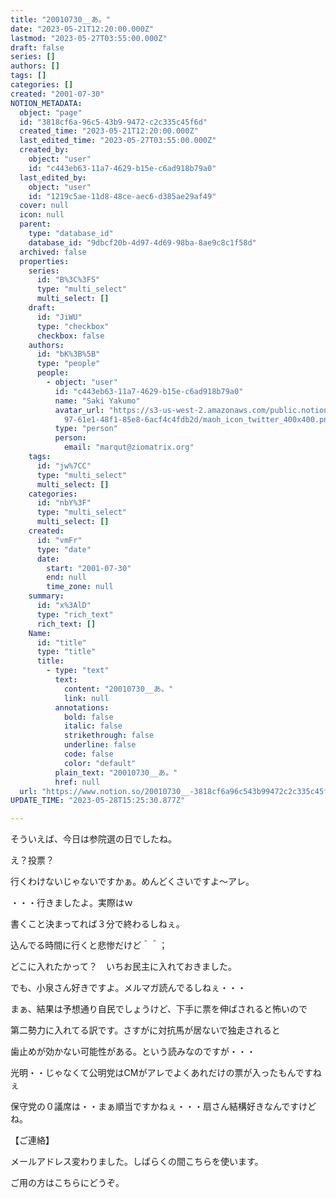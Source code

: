 ```yaml
---
title: "20010730__あ。"
date: "2023-05-21T12:20:00.000Z"
lastmod: "2023-05-27T03:55:00.000Z"
draft: false
series: []
authors: []
tags: []
categories: []
created: "2001-07-30"
NOTION_METADATA:
  object: "page"
  id: "3818cf6a-96c5-43b9-9472-c2c335c45f6d"
  created_time: "2023-05-21T12:20:00.000Z"
  last_edited_time: "2023-05-27T03:55:00.000Z"
  created_by:
    object: "user"
    id: "c443eb63-11a7-4629-b15e-c6ad918b79a0"
  last_edited_by:
    object: "user"
    id: "1219c5ae-11d8-48ce-aec6-d385ae29af49"
  cover: null
  icon: null
  parent:
    type: "database_id"
    database_id: "9dbcf20b-4d97-4d69-98ba-8ae9c8c1f58d"
  archived: false
  properties:
    series:
      id: "B%3C%3FS"
      type: "multi_select"
      multi_select: []
    draft:
      id: "JiWU"
      type: "checkbox"
      checkbox: false
    authors:
      id: "bK%3B%5B"
      type: "people"
      people:
        - object: "user"
          id: "c443eb63-11a7-4629-b15e-c6ad918b79a0"
          name: "Saki Yakumo"
          avatar_url: "https://s3-us-west-2.amazonaws.com/public.notion-static.com/3ad1c4\
            97-61e1-48f1-85e8-6acf4c4fdb2d/maoh_icon_twitter_400x400.png"
          type: "person"
          person:
            email: "marqut@ziomatrix.org"
    tags:
      id: "jw%7CC"
      type: "multi_select"
      multi_select: []
    categories:
      id: "nbY%3F"
      type: "multi_select"
      multi_select: []
    created:
      id: "vmFr"
      type: "date"
      date:
        start: "2001-07-30"
        end: null
        time_zone: null
    summary:
      id: "x%3AlD"
      type: "rich_text"
      rich_text: []
    Name:
      id: "title"
      type: "title"
      title:
        - type: "text"
          text:
            content: "20010730__あ。"
            link: null
          annotations:
            bold: false
            italic: false
            strikethrough: false
            underline: false
            code: false
            color: "default"
          plain_text: "20010730__あ。"
          href: null
  url: "https://www.notion.so/20010730__-3818cf6a96c543b99472c2c335c45f6d"
UPDATE_TIME: "2023-05-28T15:25:30.877Z"

---
```

<link rel="stylesheet" href="https://cdn.jsdelivr.net/npm/katex@0.16.2/dist/katex.min.css" integrity="sha384-bYdxxUwYipFNohQlHt0bjN/LCpueqWz13HufFEV1SUatKs1cm4L6fFgCi1jT643X" crossorigin="anonymous">


そういえば、今日は参院選の日でしたね。


え？投票？


行くわけないじゃないですかぁ。めんどくさいですよ～アレ。


・・・行きましたよ。実際はｗ


書くこと決まってれば３分で終わるしねぇ。


込んでる時間に行くと悲惨だけど＾＾；


どこに入れたかって？　いちお民主に入れておきました。


でも、小泉さん好きですよ。メルマガ読んでるしねぇ・・・


まぁ、結果は予想通り自民でしょうけど、下手に票を伸ばされると怖いので


第二勢力に入れてる訳です。さすがに対抗馬が居ないで独走されると


歯止めが効かない可能性がある。という読みなのですが・・・


光明・・じゃなくて公明党はCMがアレでよくあれだけの票が入ったもんですねぇ


保守党の０議席は・・まぁ順当ですかねぇ・・・扇さん結構好きなんですけどね。


【ご連絡】


メールアドレス変わりました。しばらくの間こちらを使います。


ご用の方はこちらにどうぞ。

